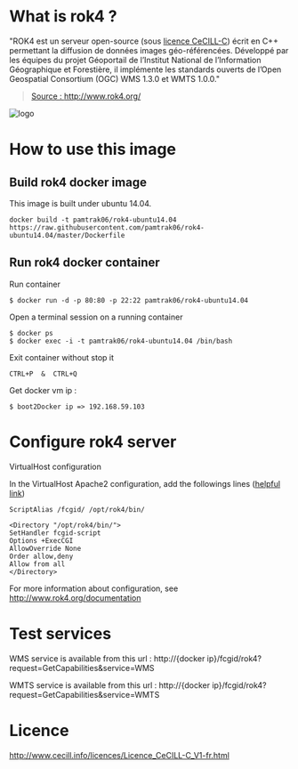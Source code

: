 # What is rok4 ?

"ROK4 est un serveur open-source (sous [licence CeCILL-C](http://www.cecill.info/licences/Licence_CeCILL-C_V1-fr.html)) écrit en C++ permettant la diffusion de données images géo-référencées. Développé par les équipes du projet Géoportail de l’Institut National de l’Information Géographique et Forestière, il implémente les standards ouverts de l’Open Geospatial Consortium (OGC) WMS 1.3.0 et WMTS 1.0.0."

> [Source : http://www.rok4.org/ ](http://www.rok4.org/)

![logo](http://www.rok4.org/wp-content/uploads/2012/12/logo_rok4.png)

# How to use this image

## Build rok4 docker image

This image is built under ubuntu 14.04.
```
docker build -t pamtrak06/rok4-ubuntu14.04 https://raw.githubusercontent.com/pamtrak06/rok4-ubuntu14.04/master/Dockerfile
```

## Run rok4 docker container

Run container
```
$ docker run -d -p 80:80 -p 22:22 pamtrak06/rok4-ubuntu14.04
```

Open a terminal session on a running container
```
$ docker ps
$ docker exec -i -t pamtrak06/rok4-ubuntu14.04 /bin/bash
```

Exit container without stop it
```
CTRL+P  &  CTRL+Q
```

Get docker vm ip : 
```
$ boot2Docker ip => 192.168.59.103
```

# Configure rok4 server

VirtualHost configuration

In the VirtualHost Apache2 configuration, add the followings lines ([helpful link](https://www.digitalocean.com/community/tutorials/how-to-set-up-apache-virtual-hosts-on-ubuntu-14-04-lts))
```
ScriptAlias /fcgid/ /opt/rok4/bin/

<Directory "/opt/rok4/bin/">
SetHandler fcgid-script
Options +ExecCGI
AllowOverride None
Order allow,deny
Allow from all
</Directory>
```

For more information about configuration, see http://www.rok4.org/documentation

# Test services

WMS service is available from this url :
http://{docker ip}/fcgid/rok4?request=GetCapabilities&service=WMS

WMTS service is available from this url :
http://{docker ip}/fcgid/rok4?request=GetCapabilities&service=WMTS

# Licence

http://www.cecill.info/licences/Licence_CeCILL-C_V1-fr.html

